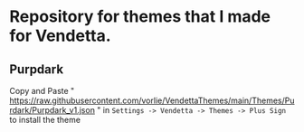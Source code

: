 # Repository for themes that I made for Vendetta.

## Purpdark
Copy and Paste " https://raw.githubusercontent.com/vorlie/VendettaThemes/main/Themes/Purdark/Purpdark_v1.json " in `Settings -> Vendetta -> Themes -> Plus Sign` to install the theme